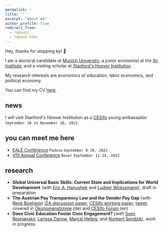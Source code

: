 ```yaml
---
permalink: /
title: ""
excerpt: "About me"
author_profile: true
redirect_from: 
  - /about/
  - /about.html
---
```


Hey, thanks for stopping by! 👋

I am a doctoral candidate at [Munich University](https://www.lmu.de/en/index.html), 
a junior economist at the [ifo Institute](https://www.ifo.de/en), 
and a visiting scholar at [Stanford's Hoover Institution](https://www.hoover.org/).


My research interests are economics of education, labor economics, and political economy.

You can find my CV [here](http://srh-gst.github.io/files/gust_CV_June_22.pdf).


## news <i class="fas fa-newspaper"></i> 
I will visit Stanford's Hoover Institution as a [CESifo](https://www.cesifo.org/en) young ambassador 
<i class="fa-solid fa-calendar-days"></i> `September 26 to November 18, 2022`. 

## you can meet me here  <i class="fa-sharp fa-solid fa-presentation-screen"></i> 

- [EALE Conference](https://eale.nl/)  <i class="fa-solid fa-location-pin"></i> 
`Padova` <i class="fa-solid fa-calendar-days"></i> `September 8-10, 2022`
- [VfS Annual Conference](https://www.socialpolitik.de/de/termin/jahrestagung-2022) 
<i class="fa-solid fa-location-pin"></i> `Basel` <i class="fa-solid fa-calendar-days"></i> 
`September 11-14, 2022`

## research 

- **Global Universal Basic Skills: Current State and Implications for 
World Development** (with [Eric A. Hanushek](http://hanushek.stanford.edu/)
and [Ludger Woessmann](https://sites.google.com/view/woessmann-e)), draft in preparation
- **The Austrian Pay Transparency Law and the Gender Pay Gap** 
(with [René Boeheim](https://www.jku.at/en/department-of-economics/team/rene-boeheim/))
[IZA discussion paper](https://docs.iza.org/dp14206.pdf),
[CESifo working paper](https://www.cesifo.org/DocDL/cesifo1_wp8960.pdf), 
[tweet](https://twitter.com/sarages/status/1388034153703149568), 
covered in [Ökonomenstimme](https://www.oekonomenstimme.org/artikel/2021/04/das-oesterreichische-einkommenstransparenz-gesetz-konnte-die-lohndiskriminierung-nicht-reduzieren/) (de)
and [CESifo Forum](https://www.cesifo.org/de/publikationen/2022/aufsatz-zeitschrift/austrian-pay-transparency-law-and-gender-wage-gap) (en)
- **Does Civic Education Foster Civic Engagement?** (with [Sven Resnjanskij](https://www.svenres.com/),
[Larissa Zierow](https://sites.google.com/view/larissa-zierow/home), 
[Marcel Helbig](https://www.uni-erfurt.de/erziehungswissenschaftliche-fakultaet/fakultaet/profil/fachgebiete-und-professuren/erziehungswissenschaft-und-empirische-bildungsforschung/bildung-und-soziale-ungleichheit/prof-dr-marcel-helbig),
and [Norbert Sendzik](https://www.wzb.eu/en/persons/norbert-sendzik)), work in progress

